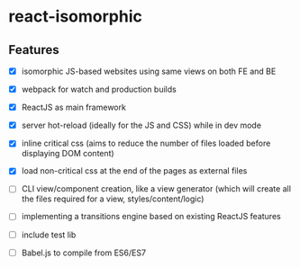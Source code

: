 # react-isomorphic

## Features
- [x] isomorphic JS-based websites using same views on both FE and BE
- [x] webpack for watch and production builds
- [x] ReactJS as main framework
- [x] server hot-reload (ideally for the JS and CSS) while in dev mode
- [x] inline critical css (aims to reduce the number of files loaded before displaying DOM content)
- [x] load non-critical css at the end of the pages as external files
- [ ] CLI view/component creation, like a view generator (which will create all the files required for a view, styles/content/logic)
- [ ] implementing a transitions engine based on existing ReactJS features
- [ ] include test lib
- [ ] Babel.js to compile from ES6/ES7

